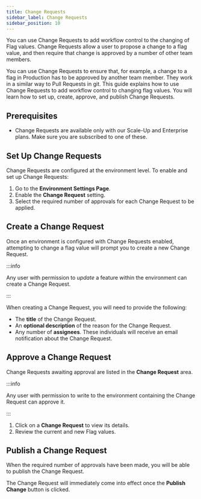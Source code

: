 ```yaml
---
title: Change Requests
sidebar_label: Change Requests
sidebar_position: 10
---
```


You can use Change Requests to add workflow control to the changing of Flag values. Change Requests allow a user to propose a change to a flag value, and then require that change is approved by a number of other team members.

You can use Change Requests to ensure that, for example, a change to a flag in Production has to be approved by another team member. They work in a similar way to Pull Requests in git. This guide explains how to use Change Requests to add workflow control to changing flag values. You will learn how to set up, create, approve, and publish Change Requests. 

## Prerequisites

- Change Requests are available only with our Scale-Up and Enterprise plans. Make sure you are subscribed to one of these.

## Set Up Change Requests

Change Requests are configured at the environment level. To enable and set up Change Requests:

1.  Go to the **Environment Settings Page**.
2.  Enable the **Change Request** setting.
3.  Select the required number of approvals for each Change Request to be applied.

## Create a Change Request

Once an environment is configured with Change Requests enabled, attempting to change a flag value will prompt you to create a new Change Request.

:::info

Any user with permission to *update* a feature within the environment can create a Change Request.

:::

When creating a Change Request, you will need to provide the following:

* The **title** of the Change Request.
* An **optional description** of the reason for the Change Request.
* Any number of **assignees**. These individuals will receive an email notification about the Change Request.

## Approve a Change Request

Change Requests awaiting approval are listed in the **Change Request** area.

:::info

Any user with permission to write to the environment containing the Change Request can approve it.

:::

1.  Click on a **Change Request** to view its details.
2.  Review the current and new Flag values.

## Publish a Change Request

When the required number of approvals have been made, you will be able to publish the Change Request.

The Change Request will immediately come into effect once the **Publish Change** button is clicked.
